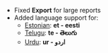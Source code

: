 - Fixed **Export** for large reports
- Added language support for:
  - [Estonian](https://translate.erpnext.com/view?lang=et): **et - eesti**
  - [Telugu](https://translate.erpnext.com/view?lang=te): **te - తెలుగు**
  - [Urdu](https://translate.erpnext.com/view?lang=ur): **ur - اردو**
